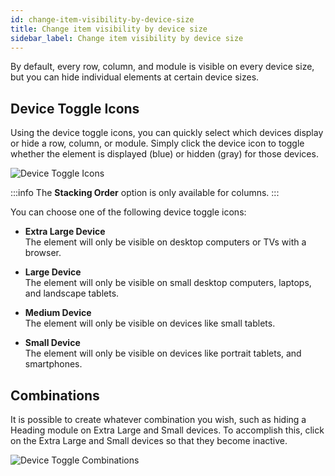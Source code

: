 ```yaml
---
id: change-item-visibility-by-device-size
title: Change item visibility by device size
sidebar_label: Change item visibility by device size
---
```


By default, every row, column, and module is visible on every device size, but you can hide individual elements at certain device sizes.

## Device Toggle Icons

Using the device toggle icons, you can quickly select which devices display or hide a row, column, or module. Simply click the device icon to toggle whether the element is displayed (blue) or hidden (gray) for those devices.

![Device Toggle Icons](/img/beaver-builder/advanced-tab--visibility--1.jpg)

:::info
The **Stacking Order** option is only available for columns.
:::

You can choose one of the following device toggle icons:

* **Extra Large Device**  
  The element will only be visible on desktop computers or TVs with a browser.

* **Large Device**  
  The element will only be visible on small desktop computers, laptops, and landscape tablets.

* **Medium Device**  
  The element will only be visible on devices like small tablets.

* **Small Device**  
The element will only be visible on devices like portrait tablets, and smartphones.

## Combinations

It is possible to create whatever combination you wish, such as hiding a Heading module on Extra Large and Small devices. To accomplish this, click on the Extra Large and Small devices so that they become inactive.

![Device Toggle Combinations](/img/beaver-builder/advanced-tab--visibility--2.jpg)
